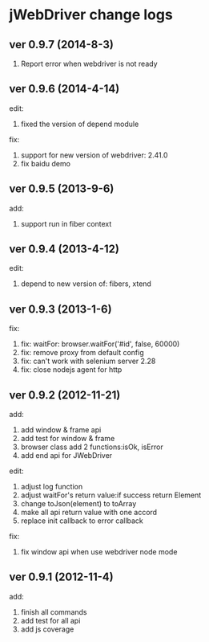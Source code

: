 jWebDriver change logs
====================

## ver 0.9.7 (2014-8-3)

1. Report error when webdriver is not ready

## ver 0.9.6 (2014-4-14)

edit:

1. fixed the version of depend module

fix:

1. support for new version of webdriver: 2.41.0
2. fix baidu demo

## ver 0.9.5 (2013-9-6)

add:

1. support run in fiber context

## ver 0.9.4 (2013-4-12)

edit:

1. depend to new version of: fibers, xtend

## ver 0.9.3 (2013-1-6)

fix:

1. fix: waitFor: browser.waitFor('#id', false, 60000)
2. fix: remove proxy from default config
3. fix: can't work with selenium server 2.28
4. fix: close nodejs agent for http


## ver 0.9.2 (2012-11-21)

add:

1. add window & frame api
2. add test for window & frame
3. browser class add 2 functions:isOk, isError
4. add end api for JWebDriver

edit:

1. adjust log function
2. adjust waitFor's return value:if success return Element
3. change toJson(element) to toArray
4. make all api return value with one accord
5. replace init callback to error callback

fix:

1. fix window api when use webdriver node mode


## ver 0.9.1 (2012-11-4)

add:

1. finish all commands
2. add test for all api
3. add js coverage